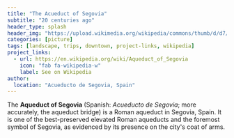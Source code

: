 ```yaml
---
title: "The Acueduct of Segovia"
subtitle: "20 centuries ago"
header_type: splash
header_img: "https://upload.wikimedia.org/wikipedia/commons/thumb/d/d7/Acueducto_Segovia_noche.JPG/1024px-Acueducto_Segovia_noche.JPG"
categories: [picture]
tags: [landscape, trips, downtown, project-links, wikipedia]
project_links:
  - url: https://en.wikipedia.org/wiki/Aqueduct_of_Segovia
    icon: "fab fa-wikipedia-w"
    label: See on Wikipedia
author:
  location: "Acueducto de Segovia, Spain"
---
```


The **Aqueduct of Segovia** (Spanish: *Acueducto de Segovia*; more accurately, the aqueduct bridge) is a Roman aqueduct in Segovia, Spain. It is one of the best-preserved elevated Roman aqueducts and the foremost symbol of Segovia, as evidenced by its presence on the city's coat of arms.
